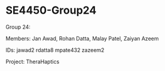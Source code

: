 # SE4450-Group24

Group 24:

Members:  Jan Awad,   Rohan Datta,   Malay Patel,   Zaiyan Azeem

IDs:      jawad2      rdatta8        mpate432       zazeem2

Project: TheraHaptics
